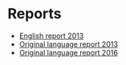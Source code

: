 #  Reports

* [English report 2013](http://inspire.jrc.ec.europa.eu/reports/country_reports_mr2012/SE-INSPIRE-Report-2013_ENV-2013-00443-00-00-EN-TRA-00.pdf)
* [Original language report 2013](https://www.geodata.se/globalassets/dokument/inspire/memberstatereport_2013.pdf)
* [Original language report 2016](https://cdr.eionet.europa.eu/se/eu/inspire/reporting/envvzh0maa)







